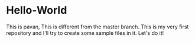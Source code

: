 # Hello-World
This is pavan,
This is different from the master branch. 
This is my very first repository and I'll try to create some sample files in it.
Let's do it!
